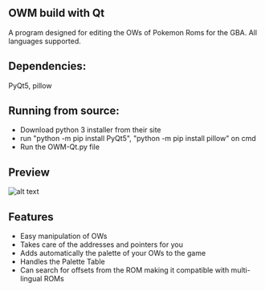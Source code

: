 OWM build with Qt
-
A program designed for editing the OWs of Pokemon Roms for the GBA. All languages supported.

Dependencies:
-
PyQt5, pillow

Running from source:
-
* Download python 3 installer from their site
* run "python -m pip install PyQt5", "python -m pip install pillow" on cmd
* Run the OWM-Qt.py file

Preview
-
![alt text](https://i.imgur.com/0FbRQHK.png)

Features
-
* Easy manipulation of OWs
* Takes care of the addresses and pointers for you
* Adds automatically the palette of your OWs to the game
* Handles the Palette Table 
* Can search for offsets from the ROM making it compatible with multi-lingual ROMs
